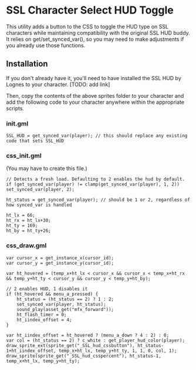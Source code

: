 # SSL Character Select HUD Toggle  

This utility adds a button to the CSS to toggle the HUD type on SSL characters while maintaining compatibility with the original SSL HUD buddy. It relies on get/set_synced_var(), so you may need to make adjustments if you already use those functions.  

## Installation  
If you don't already have it, you'll need to have installed the SSL HUD by Lognes to your character. [TODO: add link]  

Then, copy the contents of the above sprites folder to your character and add the following code to your character anywhere within the appropriate scripts.  

### init.gml  
```
SSL_HUD = get_synced_var(player); // this should replace any existing code that sets SSL_HUD
```

### css_init.gml  
(You may have to create this file.)  
```
// Detects a fresh load. Defaulting to 2 enables the hud by default.
if (get_synced_var(player) != clamp(get_synced_var(player), 1, 2)) set_synced_var(player, 2); 

ht_status = get_synced_var(player); // should be 1 or 2, regardless of how synced_var is handled

ht_lx = 66;
ht_rx = ht_lx+30;
ht_ty = 169;
ht_by = ht_ty+26;
```

### css_draw.gml  
```
var cursor_x = get_instance_x(cursor_id);
var cursor_y = get_instance_y(cursor_id);

var ht_hovered = (temp_x+ht_lx < cursor_x && cursor_x < temp_x+ht_rx && temp_y+ht_ty < cursor_y && cursor_y < temp_y+ht_by);

// 2 enables HUD, 1 disables it
if (ht_hovered && menu_a_pressed) {
	ht_status = (ht_status == 2) ? 1 : 2;
    set_synced_var(player, ht_status);
    sound_play(asset_get("mfx_forward"));
    ht_flash_timer = 0;
    ht_iindex_offset = 4;
}

var ht_iindex_offset = ht_hovered ? (menu_a_down ? 4 : 2) : 0;
var col = (ht_status == 2) ? c_white : get_player_hud_color(player);
draw_sprite_ext(sprite_get("_SSL_hud_cssbutton"), ht_status-1+ht_iindex_offset, temp_x+ht_lx, temp_y+ht_ty, 1, 1, 0, col, 1);
draw_sprite(sprite_get("_SSL_hud_csspercent"), ht_status-1, temp_x+ht_lx, temp_y+ht_ty);
```